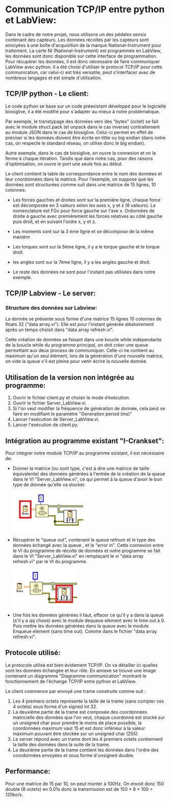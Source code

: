 # Communication TCP/IP entre python et LabView:

Dans le cadre de notre projet, nous utilisons un des pédales sensix contenant des capteurs. Les données récoltés par les capteurs sont envoyées à une boîte d'acquisition de la marque National-Instrument pour traitement. La carte NI (National-Instrument) est programmée en LabView, les données sont donc disponible sur cette interface de programmation. Pour récupérer les données, il est donc nécessaire de faire communiquer LabView avec python. Il a été choisi d'utiliser le protocol TCP/IP pour cette communication, car celui-ci est très versatile, peut s'interfacer avec de nombreux langages et est simple d'utilisation.



## TCP/IP python - Le client:

Le code python se base sur un code préexistant développé pour le logicielle biosiglive, il a été modifié pour s'adapter au mieux à notre problématique.

Par exemple, le transtypage des données vers des "bytes" (octet) se fait avec le module struct.pack (et unpack dans le cas inverse) contraitement au module JSON dans le cas de biosiglive. Celui-ci permet en effet de préciser si les données doivent être écrite en little ou big endian (dans notre cas, on respecte le standard réseau, on utilise donc le big endian).

Autre exemple, dans le cas de biosiglive, on ouvre la connexion et on la ferme à chaque itération. Tandis que dans notre cas, pour des raisons d'optimisation, on ouvre le port une  seule fois au début.



Le client contient la table de correspondance entre le nom des données et leur coordonnées dans la matrice. Pour l'exemple, on suppose que les données sont structurées comme suit dans une matrice de 15 lignes, 10 colonnes:

- Les forces gauches et droites sont sur la première ligne, chaque force est décomposée en 3 valeurs selon les axes x, y et z (6 valeurs). La nomenclature est FGx pour force gauche sur l'axe x. Ordonnées de droite à gauche avec premièrement les forces relatives au côté gauche puis droit, et en suivant l'ordre x, y et z.

- Les moments sont sur la 3 ème ligne et se décompose de la même manière

- Les torques sont sur la 5ème ligne, il y a le torque gauche et le torque droit.

- les angles sont sur la 7ème ligne, il y a les angles gauche et droit.

- Le reste des données ne sont pour l'instant pas utilisées dans notre exemple.



## TCP/IP Labview - Le server:

### Structure des données sur Labview:

La donnée se présente sous forme d'une matrice 15 lignes 10 colonnes de floats 32 ("data array.vi"). Elle est pour l'instant générée aléatoirement après un temps choisit dans "data array refresh.vi". 

Cette création de données se faisant dans une boucle while indépendante de la boucle while du programme principal, on doit créer une queue permettant aux deux process de communiquer. Celle-ci ne contient au maximum qu'un seul élément, lors de la génération d'une nouvelle matrice, on vide la queue s'il est pleine pour venir écrire la nouvelle donnée.

## Utilisation de la version non intégrée au programme:

1. Ouvrir le fichier client.py et choisir le mode d’exécution.
2. Ouvrir le fichier  Server_LabView.vi.
3. Si l'on veut modifier la fréquence de génération de donnée, cela peut se faire en modifiant le paramètre "Generation period (ms)"
4. Lancer l'exécution de Server_LabView.vi.
5. Lancer l'exécution de client.py.

## Intégration au programme existant "I-Crankset":

Pour intégrer notre module TCP/IP au programme existant, il est nécessaire de:

- Donner la matrice (ou sont type, c'est à dire une matrice de taille équivalente) des données générées à l'entrée de la création de la queue dans le VI "Server_LabView.vi", ce qui permet à la queue d'avoir le bon type de donnée qu'elle va stocker.

  ![change_data_array_position](\image\change_data_array_position.png?raw=True)

- Récupérer le "queue out", contenant le queue refnum et le type des données échangé avec la queue , et le "error in". Cette connexion entre le VI du programme de récolte de données et notre programme se fait dans le VI "Server_LabView.vi" en remplaçant le vi "data array refresh.vi" par le VI du programme.

  ![change_queue_position](\image\change_queue_position.png)

- Une fois les données générées il faut, effacer ce qu'il y a dans la queue (s'il y a qq chose) avec le module dequeue element avec le time out à 0. Puis mettre les données générées dans la queue avec le module Enqueue element (sans time out). Comme dans le fichier "data array refresh.vi".



## Protocole utilisé:

Le protocole utilisé est bien évidement TCP/IP. On va détailler ici quelles sont les données échangée et leur rôle. En annexe se trouve une image contenant un diagramme "Diagramme communication" montrant le fonctionnement de l'échange TCP/IP entre python et LabView.

Le client commence par envoyé une trame construite comme suit :

1. Les 4 premiers octets représente la taille de la trame (sans compter ces 4 octets) sous forme d'un signed int 32.
2. La deuxième partie de la trame est composée des coordonnées matricielle des données que l'on veut, chaque coordonné est stocké sur un unsigned char pour prendre le moins de place possible, la coordonnées maximum vaut 15 et est donc inférieur à la valeur maximum pouvant être stockée sur un unsigned char (255).
3. Le server répond avec un trame dont les 4 premiers octets contiennent la taille des données dans la suite de la trame.
4. La deuxième partie de la trame contient les données dans l'ordre des coordonnées envoyées et sous forme d'unsigned double.

## Performance:

Pour une matrice de 15 par 10, on peut monter à 100Hz. On envoit donc 150 double (8 octets) en 0.01s donc la transmission est de 150 * 8 * 100 = 120ko/s.
